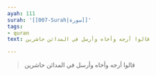 ```yaml
---
ayah: 111
surah: '[[007-Surah|سورة]]'
tags:
- quran
text: قالوا أرجه وأخاه وأرسل في المدائن حاشرين

---
```

> قالوا أرجه وأخاه وأرسل في المدائن حاشرين
